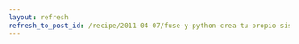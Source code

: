 ```yaml
---
layout: refresh
refresh_to_post_id: /recipe/2011-04-07/fuse-y-python-crea-tu-propio-sistema-de-ficheros-fcilmente.html
---
```

